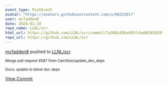```yaml
---
event_type: PushEvent
avatar: "https://avatars.githubusercontent.com/u/6822101?"
user: mcfadden8
date: 2024-01-19
repo_name: LLNL/scr
html_url: https://github.com/LLNL/scr/commit/7a380a39ba465fcba08265b20f6aee139546f913
repo_url: https://github.com/LLNL/scr
---
```


<a href='https://github.com/mcfadden8' target='_blank'>mcfadden8</a> pushed to <a href='https://github.com/LLNL/scr' target='_blank'>LLNL/scr</a>

<small>Merge pull request #587 from CamStan/update_doc_deps

Docs: update to latest doc deps</small>

<a href='https://github.com/LLNL/scr/commit/7a380a39ba465fcba08265b20f6aee139546f913' target='_blank'>View Commit</a>
